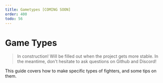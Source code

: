 ```yaml
---
title: Gametypes [COMING SOON]
order: 400
todo: 56
---
```


# Game Types

> In construction! Will be filled out when the project gets more stable. In the meantime, don't hesitate to ask questions on Github and Discord!

This guide covers how to make specific types of fighters, and some tips on them.
